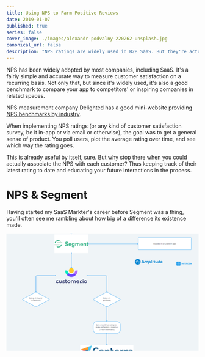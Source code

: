 ```yaml
---
title: Using NPS to Farm Positive Reviews
date: 2019-01-07
published: true
series: false
cover_image: ./images/alexandr-podvalny-220262-unsplash.jpg
canonical_url: false
description: "NPS ratings are widely used in B2B SaaS. But they're actually under used and underoptimized. Here's a playbook to get the most out of your NPS rating."
---
```


NPS has been widely adopted by most companies, including SaaS. It's a fairly simple and accurate way to measure customer satisfaction on a recurring basis. Not only that, but since it's widely used, it's also a good benchmark to compare your app to competitors' or inspiring companies in related spaces.

NPS measurement company Delighted has a good mini-website providing [NPS benchmarks by industry](https://delighted.com/nps-benchmarks).

When implementing NPS ratings (or any kind of customer satisfaction survey, be it in-app or via email or otherwise), the goal was to get a general sense of product. You poll users, plot the average rating over time, and see which way the rating goes.

This is already useful by itself, sure. But why stop there when you could actually associate the NPS with each customer? Thus keeping track of their latest rating to date and educating your future interactions in the process.

# NPS & Segment

Having started my SaaS Markter's career before Segment was a thing, you'll often see me rambling about how big of a difference its existence made.







![Image Alt](./images/nps-process.png)

